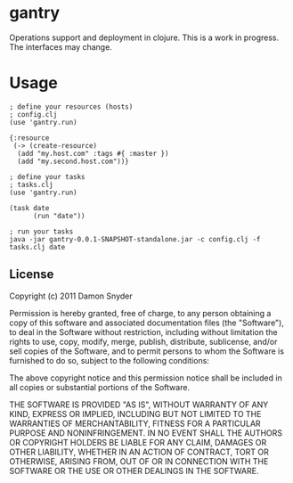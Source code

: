 # gantry

Operations support and deployment in clojure. This is a work in progress. The
interfaces may change.

# Usage

    ; define your resources (hosts)
    ; config.clj
    (use 'gantry.run)

    {:resource 
     (-> (create-resource) 
      (add "my.host.com" :tags #{ :master }) 
      (add "my.second.host.com"))}

    ; define your tasks
    ; tasks.clj
    (use 'gantry.run)

    (task date
          (run "date"))

    ; run your tasks
    java -jar gantry-0.0.1-SNAPSHOT-standalone.jar -c config.clj -f tasks.clj date

## License

Copyright (c) 2011 Damon Snyder 

Permission is hereby granted, free of charge, to any person obtaining a copy
of this software and associated documentation files (the "Software"), to deal
in the Software without restriction, including without limitation the rights
to use, copy, modify, merge, publish, distribute, sublicense, and/or sell
copies of the Software, and to permit persons to whom the Software is
furnished to do so, subject to the following conditions:

The above copyright notice and this permission notice shall be included in
all copies or substantial portions of the Software.

THE SOFTWARE IS PROVIDED "AS IS", WITHOUT WARRANTY OF ANY KIND, EXPRESS OR
IMPLIED, INCLUDING BUT NOT LIMITED TO THE WARRANTIES OF MERCHANTABILITY,
FITNESS FOR A PARTICULAR PURPOSE AND NONINFRINGEMENT. IN NO EVENT SHALL THE
AUTHORS OR COPYRIGHT HOLDERS BE LIABLE FOR ANY CLAIM, DAMAGES OR OTHER
LIABILITY, WHETHER IN AN ACTION OF CONTRACT, TORT OR OTHERWISE, ARISING FROM,
OUT OF OR IN CONNECTION WITH THE SOFTWARE OR THE USE OR OTHER DEALINGS IN
THE SOFTWARE.

